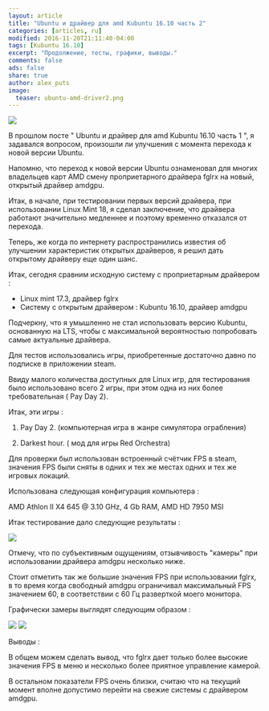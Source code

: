 ```yaml
---
layout: article
title: "Ubuntu и драйвер для amd Kubuntu 16.10 часть 2"
categories: [articles, ru]
modified: 2016-11-20T21:11:40-04:00
tags: [Kubuntu 16.10]
excerpt: "Продолжение, тесты, графики, выводы."
comments: false
ads: false
share: true
author: alex_puts
image:
  teaser: ubuntu-amd-driver2.png
---
```

<img src="{{ site.url }}/images/ubuntu-amd-driver2.png">

В прошлом посте " Ubuntu и драйвер для amd Kubuntu 16.10 часть 1 ", я задавался вопросом, произошли ли улучшения с момента перехода к новой версии Ubuntu.

Напомню, что переход к новой версии Ubuntu ознаменовал для многих владельцев карт AMD смену  проприетарного драйвера fglrx на новый, открытый драйвер amdgpu.

Итак, в начале, при тестировании первых версий драйвера, при использовании Linux Mint 18, я сделал заключение, что драйвера работают значительно медленнее и поэтому временно отказался от перехода.

Теперь, же когда по интернету распространились известия об улучшении характеристик открытых драйверов, я решил дать открытому драйверу еще один шанс.

Итак, сегодня сравним исходную систему с проприетарным драйвером : 

* Linux mint 17.3, драйвер fglrx
* Систему с открытым драйвером : Kubuntu 16.10, драйвер amdgpu


Подчеркну, что я умышленно не стал использовать версию Kubuntu, основанную на LTS, чтобы с максимальной вероятностью попробовать самые актуальные драйвера.

Для тестов использовались игры, приобретенные достаточно давно по подписке в приложении steam.

Ввиду малого количества доступных для Linux игр, для тестирования было использовано всего 2 игры, при этом одна из них более требовательная ( Pay Day 2).

Итак, эти игры :

1. Pay Day 2. (компьютерная игра в жанре симулятора ограбления) 

2. Darkest hour. ( мод для игры Red Orchestra)


Для проверки был использован встроенный счётчик FPS в steam, значения FPS были сняты в одних и тех же местах одних и тех же игровых локаций.

Использована следующая конфигурация компьютера :

AMD Athlon II X4 645 @ 3.10 GHz, 4 Gb RAM, AMD HD 7950 MSI

Итак тестирование дало следующие результаты :

<img src="{{ site.url }}/images/ubuntu-amd-driver2_table.png">

Отмечу, что по субъективным ощущениям, отзывчивость "камеры" при использовании драйвера amdgpu несколько ниже.

Стоит отметить так же большие значения FPS при использовании fglrx, в то время когда свободный amdgpu ограничивал максимальный FPS значением 60, в соответствии с 60 Гц разверткой моего монитора.

Графически замеры выглядят следующим образом :

<img src="{{ site.url }}/images/ubuntu-amd-driver2_graph_1.png">

<img src="{{ site.url }}/images/ubuntu-amd-driver2_graph_2.png">

Выводы :

В общем можем сделать вывод, что fglrx дает только более высокие значения FPS в меню и несколько более приятное управление камерой.

В остальном показатели FPS очень близки, считаю что на текущий момент вполне допустимо перейти на свежие системы с драйвером amdgpu.
